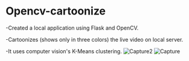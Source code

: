 
# Opencv-cartoonize
-Created a local application using Flask and OpenCV.

-Cartoonizes (shows only in three colors) the live video on local server.

-It uses computer vision's K-Means clustering.
![Capture2](https://user-images.githubusercontent.com/65721907/109947071-ed515580-7cfe-11eb-80c9-3ab3095c7fb0.JPG) ![Capture](https://user-images.githubusercontent.com/65721907/109947255-21c51180-7cff-11eb-9534-04d7c8c14cf3.JPG)


